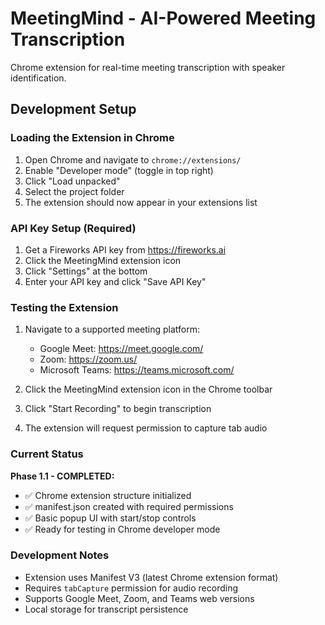# MeetingMind - AI-Powered Meeting Transcription

Chrome extension for real-time meeting transcription with speaker identification.

## Development Setup

### Loading the Extension in Chrome

1. Open Chrome and navigate to `chrome://extensions/`
2. Enable "Developer mode" (toggle in top right)
3. Click "Load unpacked"
4. Select the project folder
5. The extension should now appear in your extensions list

### API Key Setup (Required)

1. Get a Fireworks API key from https://fireworks.ai
2. Click the MeetingMind extension icon
3. Click "Settings" at the bottom
4. Enter your API key and click "Save API Key"

### Testing the Extension

1. Navigate to a supported meeting platform:
   - Google Meet: https://meet.google.com/
   - Zoom: https://zoom.us/
   - Microsoft Teams: https://teams.microsoft.com/

2. Click the MeetingMind extension icon in the Chrome toolbar
3. Click "Start Recording" to begin transcription
4. The extension will request permission to capture tab audio

### Current Status

**Phase 1.1 - COMPLETED:**

- ✅ Chrome extension structure initialized
- ✅ manifest.json created with required permissions
- ✅ Basic popup UI with start/stop controls
- ✅ Ready for testing in Chrome developer mode

### Development Notes

- Extension uses Manifest V3 (latest Chrome extension format)
- Requires `tabCapture` permission for audio recording
- Supports Google Meet, Zoom, and Teams web versions
- Local storage for transcript persistence
